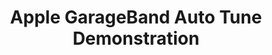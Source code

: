 ---
ee_id: '36'
site: '1'
type: '2'
long_id: 2007-003 Apple GarageBand Auto Tune Demonstration
url: 2007-003-apple-garageband-autotune
title: Apple GarageBand Auto Tune Demonstration
year: '2007'
medium: Video
commission:
add_credit:
dims:
pitch: "​GarageBand auto-tune applied to Jimi Hendrix’s Woodstock Star Spangled Banner."
ps:
live_url:
related: "[51] [2009-041-last-night-i-had-the-strangest-dream] 2009-041 Last Night
  I Had The Strangest Dream"
youtube: 'https://www.youtube.com/watch?v=9zWqUnW66wY

  '
imgs: auto-tune-demo-2007-003-still-2-database-ih.jpg
subheading:
year2: '2007'
download:
add_credits:
related_code:
layout: things-i-made
---